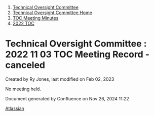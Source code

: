 1. [Technical Oversight Committee](index.html)
2. [Technical Oversight Committee Home](Technical-Oversight-Committee-Home_21430274.html)
3. [TOC Meeting Minutes](TOC-Meeting-Minutes_21445470.html)
4. [2022 TOC](2022-TOC_21456732.html)

# Technical Oversight Committee : 2022 11 03 TOC Meeting Record - canceled

Created by Ry Jones, last modified on Feb 02, 2023

No meeting held.

Document generated by Confluence on Nov 26, 2024 11:22

[Atlassian](http://www.atlassian.com/)
